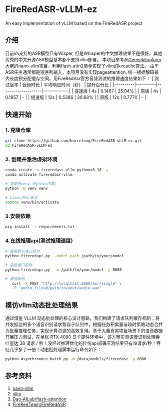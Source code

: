 # FireRedASR-vLLM-ez
An easy implementation of vLLM based on the FireRedASR project

## 介绍
目前lm支持的ASR模型只有Wisper, 但是Whisper的中文推理效果不是很好，其他优秀的中文开源ASR模型基本都不支持vllm部署。
本项目参考[@GeeeekExplorer](https://github.com/GeeeekExplorer) 大佬的nano-vllm项目，利用flash-attn2简单实现了vllm的kvcache算法。
由于ASR任务通常都是短序列输入，本项目没有实现pageattention, 统一根据解码最大长度预分配缓存空间。用FireRedAsr官方音频测试的推理速度结果如下：
| 测试版本 | 音频时长 | 平均响应时间（秒） | 提升百分比  |
|----------|----------|--------------------|-------------|
| 提速版   | 4s       | 0.1467             | 25.04%      |
| 原版     | 4s       | 0.1957             | -           |
| 提速版   | 12s      | 0.5386             | 30.68%      |
| 原版     | 12s      | 0.7770             | -           |



## 快速开始

### 1. 克隆仓库
```bash
git clone https://github.com/burcelong/FireRedASR-vLLM-ez.git
cd FireRedASR-vLLM-ez
```
### 2. 创建并激活虚拟环境
```bash
conda create -n fireredasr-vllm python=3.10 -y
conda activate fireredasr-vllm

# 或使用venv（Python内置）
python -m venv venv

# Linux/Mac激活
source venv/bin/activate
```
### 3.安装依赖
```bash
pip install -r requirements.txt
```
### 4.在线推理api(测试推理速度)
```bash
# 使用默认端口启动
python fireredapi.py --model-path /path/to/your/model

# 指定端口启动
python fireredapi.py  -m /path/to/your/model -p 8080

# 请求样例
   curl -X POST "http://localhost:8000/asr/single" \
   -F "audio_file=@/path/to/your/audio.wav"
```
## 模仿vllm动态批处理结果
通过借鉴 VLLM 动态批处理的核心设计思路，我们构建了请求队列缓存机制：将并发抵达的多个语音识别请求暂存于队列中，根据任务积累量与超时策略动态合并为批量推理任务，实现计算资源的高效复用。基于大量真实项目场景下的语音数据开展压力测试，在单张 RTX 4090 显卡硬件环境中，该方案实测语音识别处理吞吐量达 38 请求 / 秒！没经过推理优化的传统api部署压测结果只有19请求/秒！吞吐几乎多了一倍！动态批处理脚本运行命令如下：
```bash
python Asynchronous_batch.py -m /data/models/fireredasr -p 8080
```

## 参考资料
1. [nano-vllm](https://github.com/GeeeekExplorer/nano-vllm)
2. [vllm](https://github.com/vllm-project/vllm)
3. [Dao-AILab/flash-attention](https://github.com/Dao-AILab/flash-attention) 
4. [FireRedTeam/FireRedASR](https://github.com/FireRedTeam/FireRedASR.git)